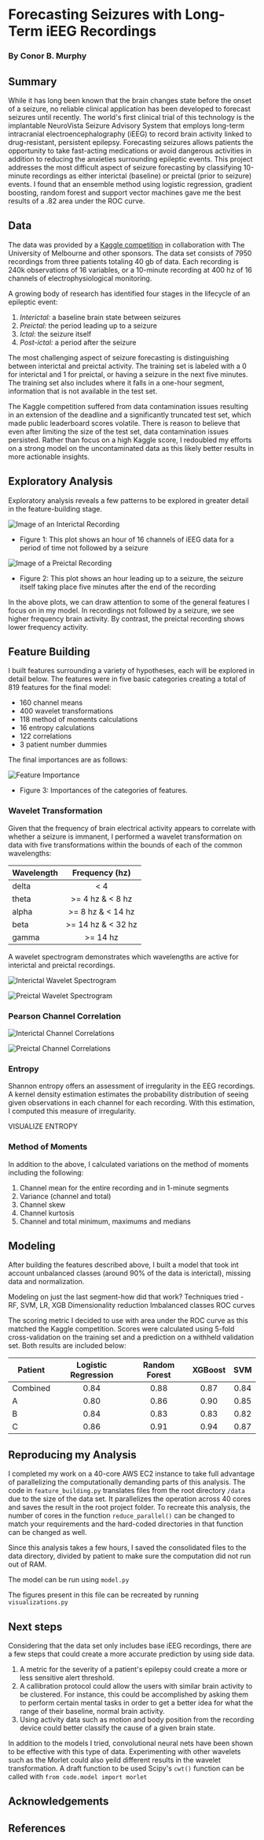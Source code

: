# Forecasting Seizures with Long-Term iEEG Recordings
### By Conor B. Murphy

## Summary

While it has long been known that the brain changes state before the onset of a seizure, no reliable clinical application has been developed to forecast seizures until recently.  The world's first clinical trial of this technology is the implantable NeuroVista Seizure Advisory System that employs long-term intracranial electroencephalography (iEEG) to record brain activity linked to drug-resistant, persistent epilepsy.  Forecasting seizures allows patients the opportunity to take fast-acting medications or avoid dangerous activities in addition to reducing the anxieties surrounding epileptic events.  This project addresses the most difficult aspect of seizure forecasting by classifying 10-minute recordings as either interictal (baseline) or preictal (prior to seizure) events.  I found that an ensemble method using logistic regression, gradient boosting, random forest and support vector machines gave me the best results of a .82 area under the ROC curve.

## Data

The data was provided by a [Kaggle competition](https://www.kaggle.com/c/melbourne-university-seizure-prediction) in collaboration with The University of Melbourne and other sponsors.  The data set consists of 7950 recordings from three patients totaling 40 gb of data.  Each recording is 240k observations of 16 variables, or a 10-minute recording at 400 hz of 16 channels of electrophysiological monitoring.

A growing body of research has identified four stages in the lifecycle of an epileptic event:

1. *Interictal:* a baseline brain state between seizures
2. *Preictal:* the period leading up to a seizure
3. *Ictal:* the seizure itself
4. *Post-ictal:* a period after the seizure

The most challenging aspect of seizure forecasting is distinguishing between interictal and preictal activity.  The training set is labeled with a 0 for interictal and 1 for preictal, or having a seizure in the next five minutes.  The training set also includes where it falls in a one-hour segment, information that is not available in the test set.

The Kaggle competition suffered from data contamination issues resulting in an extension of the deadline and a significantly truncated test set, which made public leaderboard scores volatile.  There is reason to believe that even after limiting the size of the test set, data contamination issues persisted.  Rather than focus on a high Kaggle score, I redoubled my efforts on a strong model on the uncontaminated data as this likely better results in more actionable insights.

## Exploratory Analysis

Exploratory analysis reveals a few patterns to be explored in greater detail in the feature-building stage.

![Image of an Interictal Recording](https://github.com/conorbmurphy/predicting-seizures/blob/master/figures/interictal.png)

* Figure 1: This plot shows an hour of 16 channels of iEEG data for a period of time not followed by a seizure

![Image of a Preictal Recording](https://github.com/conorbmurphy/predicting-seizures/blob/master/figures/preictal.png)

* Figure 2: This plot shows an hour leading up to a seizure, the seizure itself taking place five minutes after the end of the recording

In the above plots, we can draw attention to some of the general features I focus on in my model.  In recordings not followed by a seizure, we see higher frequency brain activity.  By contrast, the preictal recording shows lower frequency activity.

## Feature Building

I built features surrounding a variety of hypotheses, each will be explored in detail below.  The features were in five basic categories creating a total of 819 features for the final model:

* 160 channel means
* 400 wavelet transformations
* 118 method of moments calculations
* 16 entropy calculations
* 122 correlations
* 3 patient number dummies

The final importances are as follows:

![Feature Importance](https://github.com/conorbmurphy/Predicting-Seizures/blob/master/figures/feature_importance.png)

* Figure 3: Importances of the categories of features.

### Wavelet Transformation

Given that the frequency of brain electrical activity appears to correlate with whether a seizure is immanent, I performed a wavelet transformation on data with five transformations within the bounds of each of the common wavelengths:

| Wavelength        |      Frequency (hz)      |
| ------------- |:-------------:|
| delta      |     < 4     |
| theta      |     >= 4 hz & < 8 hz   |
| alpha |    >= 8 hz & < 14 hz   |
| beta |    >= 14 hz & < 32 hz   |
| gamma |    >= 14 hz   |

A wavelet spectrogram demonstrates which wavelengths are active for interictal and preictal recordings.

![Interictal Wavelet Spectrogram](https://github.com/conorbmurphy/Predicting-Seizures/blob/master/figures/spectrogram_i.png)

![Preictal Wavelet Spectrogram](https://github.com/conorbmurphy/Predicting-Seizures/blob/master/figures/spectrogram_p.png)

### Pearson Channel Correlation

![Interictal Channel Correlations](https://github.com/conorbmurphy/Predicting-Seizures/blob/master/figures/coorelations_i.png)

![Preictal Channel Correlations](https://github.com/conorbmurphy/Predicting-Seizures/blob/master/figures/coorelations_p.png)

### Entropy

Shannon entropy offers an assessment of irregularity in the EEG recordings.  A kernel density estimation estimates the probability distribution of seeing given observations in each channel for each recording.  With this estimation, I computed this measure of irregularity.

VISUALIZE ENTROPY

### Method of Moments

In addition to the above, I calculated variations on the method of moments including the following:

1. Channel mean for the entire recording and in 1-minute segments
2. Variance (channel and total)
3. Channel skew
4. Channel kurtosis
5. Channel and total minimum, maximums and medians


## Modeling

After building the features described above, I built a model that took int account unbalanced classes (around 90% of the data is interictal), missing data and normalization.

Modeling on just the last segment-how did that work?
Techniques tried - RF, SVM, LR, XGB
Dimensionality reduction
Imbalanced classes
ROC curves

The scoring metric I decided to use with area under the ROC curve as this matched the Kaggle competition.  Scores were calculated using 5-fold cross-validation on the training set and a prediction on a withheld validation set.  Both results are included below:

| Patient    | Logistic Regression | Random Forest | XGBoost | SVM   |
| ---------- |:-------------------:|:-------------:|:-------:|:-----:|
| Combined   | 0.84                | 0.88          | 0.87    | 0.84  |
| A          | 0.80                | 0.86          | 0.90    | 0.85  |
| B          | 0.84                | 0.83          | 0.83    | 0.82  |
| C          | 0.86                | 0.91          | 0.94    | 0.87  |


## Reproducing my Analysis

I completed my work on a 40-core AWS EC2 instance to take full advantage of parallelizing the computationally demanding parts of this analysis.  The code in `feature_building.py` translates files from the root directory `/data` due to the size of the data set.  It parallelizes the operation across 40 cores and saves the result in the root project folder.  To recreate this analysis, the number of cores in the function `reduce_parallel()` can be changed to match your requirements and the hard-coded directories in that function can be changed as well.

Since this analysis takes a few hours, I saved the consolidated files to the data directory, divided by patient to make sure the computation did not run out of RAM.

The model can be run using `model.py`

The figures present in this file can be recreated by running `visualizations.py`

## Next steps

Considering that the data set only includes base iEEG recordings, there are a few steps that could create a more accurate prediction by using side data.

1. A metric for the severity of a patient's epilepsy could create a more or less sensitive alert threshold.
2. A callibration protocol could allow the users with similar brain activity to be clustered.  For instance, this could be accomplished by asking them to perform certain mental tasks in order to get a better idea for what the range of their baseline, normal brain activity.
3. Using activity data such as motion and body position from the recording device could better classify the cause of a given brain state.

In addition to the models I tried, convolutional neural nets have been shown to be effective with this type of data.  Experimenting with other wavelets such as the Morlet could also yeild different results in the wavelet transformation.  A draft function to be used Scipy's `cwt()` function can be called with `from code.model import morlet`



## Acknowledgements

## References

